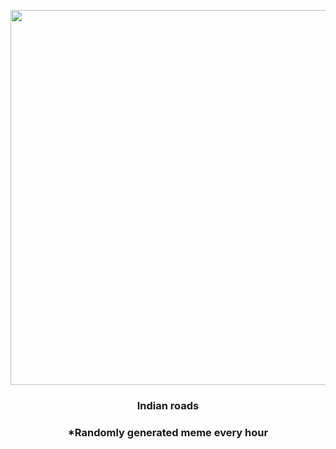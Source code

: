 <p align="center">
        <img src="https://i.redd.it/89qwirefgfz81.gif" width="600" height="600">
        </p>
        <h3 align="center">Indian roads</h3>
        <h3 align="center">*Randomly generated meme every hour</h3>
    